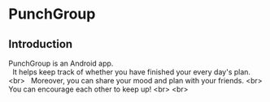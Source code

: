 # PunchGroup
## Introduction
PunchGroup is an Android app. <br>  
It helps keep track of whether you have finished your every day's plan. \<br>  
Moreover, you can share your mood and plan with your friends. \<br>  
You can encourage each other to keep up!
\<br> \<br> 
